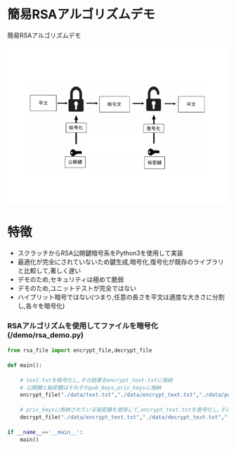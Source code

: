 # 簡易RSAアルゴリズムデモ
簡易RSAアルゴリズムデモ	

<p align="center" width="100%">
<img width="600" height="360" src="images/rsa_image.png">
</p>


# 特徴
* スクラッチからRSA公開鍵暗号系をPython3を使用して実装
* 最適化が完全にされていないため鍵生成,暗号化,復号化が既存のライブラリと比較して,著しく遅い
* デモのため,セキュリティは極めて脆弱
* デモのため,ユニットテストが完全ではない
* ハイブリット暗号ではない(つまり,任意の長さを平文は適度な大きさに分割し,各々を暗号化)

### RSAアルゴリズムを使用してファイルを暗号化(/demo/rsa_demo.py)
```python
from rsa_file import encrypt_file,decrypt_file

def main():
    
    # text.txtを暗号化し,その結果をencrypt_text.txtに格納
    # 公開鍵と秘密鍵はそれぞれpub_keys,priv_keysに格納
    encrypt_file("./data/text.txt","./data/encrypt_text.txt","./data/pub_keys","./data/priv_keys")

    # priv_keysに格納されている秘密鍵を使用して,encrypt_text.txtを復号化し,その結果をdecrypt_text.txtに格納
    decrypt_file("./data/encrypt_text.txt","./data/decrypt_text.txt","./data/priv_keys")

if __name__=='__main__':
    main()
    
```